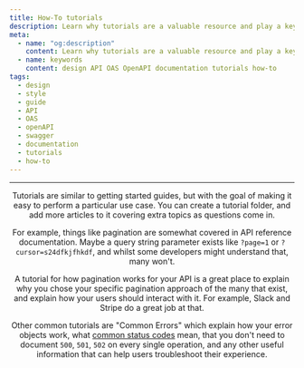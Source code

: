 ```yaml
---
title: How-To tutorials
description: Learn why tutorials are a valuable resource and play a key role in how users experience your API
meta:
  - name: "og:description"
    content: Learn why tutorials are a valuable resource and play a key role in how users experience your API
  - name: keywords
    content: design API OAS OpenAPI documentation tutorials how-to
tags:
  - design
  - style
  - guide
  - API
  - OAS
  - openAPI
  - swagger
  - documentation
  - tutorials
  - how-to
---
```


<Header/>

---

Tutorials are similar to getting started guides, but with the goal of making it easy to perform a particular use case.
You can create a tutorial folder, and add more articles to it covering extra topics as questions come in.

For example, things like pagination are somewhat covered in API reference documentation.
Maybe a query string parameter exists like `?page=1` or `?cursor=s24dfkjfhkdf`, and whilst some developers might understand that, many won't.

A tutorial for how pagination works for your API is a great place
to explain why you chose your specific pagination approach of the many that exist,
and explain how your users should interact with it. For example, Slack and Stripe do a great job at that.

Other common tutorials are "Common Errors" which explain how your error objects work,
what [common status codes](../style-guide/status-codes.md) mean,
that you don't need to document `500`, `501`, `502` on every single operation,
and any other useful information that can help users troubleshoot their experience.
